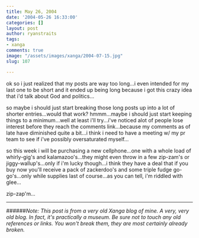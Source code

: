 ```yaml
---
title: May 26, 2004
date: '2004-05-26 16:33:00'
categories: []
layout: post
author: ryanstraits
tags:
- xanga
comments: true
image: "/assets/images/xanga/2004-07-15.jpg"
slug: 107

---
```

ok so i just realized that my posts are way too long...i even intended for my last one to be short and it ended up being long because i got this crazy idea that i'd talk about God and politics...

<!-- break -->

so maybe i should just start breaking those long posts up into a lot of shorter entries...would that work? hmmm...maybe i should just start keeping things to a minimum...well at least i'll try...i've noticed alot of people lose interest before they reach the comments link...because my comments as of late have diminished quite a bit...i think i need to have a meeting w/ my pr team to see if i've possibly oversaturated myself...

so this week i will be purchasing a new cellphone...one with a whole load of whirly-gig's and kalamazoo's...they might even throw in a few zip-zam's or jiggy-wallup's...only if i'm lucky though...i think they have a deal that if you buy now you'll receive a pack of zackerdoo's and some triple fudge go-go's...only while supplies last of course...as you can tell, i'm riddled with glee...

zip-zap'm...

---

######*Note: This post is from a very old Xanga blog of mine. A very, very old blog. In fact, it's practically a museum. Be sure not to touch any old references or links. You won't break them, they are most certainly already broken.*